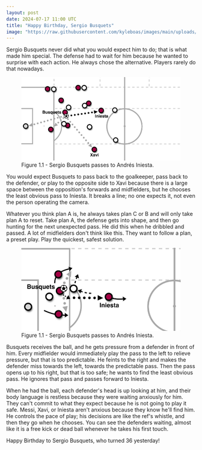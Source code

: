 ```yaml
---
layout: post
date: 2024-07-17 11:00 UTC
title: "Happy Birthday, Sergio Busquets"
image: "https://raw.githubusercontent.com/kyleboas/images/main/uploads/2024/07/16/Image-16Jul2024_16:52:34.png"
---
```


Sergio Busquets never did what you would expect him to do; that is what made him special. The defense had to wait for him because he wanted to surprise with each action. He always chose the alternative. Players rarely do that nowadays.

<!---more--->


<figure>
    <img src="https://raw.githubusercontent.com/kyleboas/images/main/uploads/2024/07/16/Image-16Jul2024_16:52:34.png">
    <figcaption>Figure 1.1 - Sergio Busquets passes to Andrés Iniesta.</figcaption>
</figure>

You would expect Busquets to pass back to the goalkeeper, pass back to the defender, or play to the opposite side to Xavi because there is a large space between the opposition's forwards and midfielders, but he chooses the least obvious pass to Iniesta. It breaks a line; no one expects it, not even the person operating the camera.

Whatever you think plan A is, he always takes plan C or B and will only take plan A to reset. Take plan A, the defense gets into shape, and then go hunting for the next unexpected pass. He did this when he dribbled and passed. A lot of midfielders don't think like this. They want to follow a plan, a preset play. Play the quickest, safest solution.

<figure>
    <img src="https://raw.githubusercontent.com/kyleboas/images/main/uploads/2024/07/16/Image-16Jul2024_16:18:13.png">
    <figcaption>Figure 1.1 - Sergio Busquets passes to Andrés Iniesta.</figcaption>
</figure>

Busquets receives the ball, and he gets pressure from a defender in front of him. Every midfielder would immediately play the pass to the left to relieve pressure, but that is too predictable. He feints to the right and makes the defender miss towards the left, towards the predictable pass. Then the pass opens up to his right, but that is too safe; he wants to find the least obvious pass. He ignores that pass and passes forward to Iniesta. 

When he had the ball, each defender's head is up looking at him, and their body language is restless because they were waiting anxiously for him. They can't commit to what they expect because he is not going to play it safe. Messi, Xavi, or Iniesta aren't anxious because they know he'll find him. He controls the pace of play; his decisions are like the ref's whistle, and then they go when he chooses. You can see the defenders waiting, almost like it is a free kick or dead ball whenever he takes his first touch.

Happy Birthday to Sergio Busquets, who turned 36 yesterday!